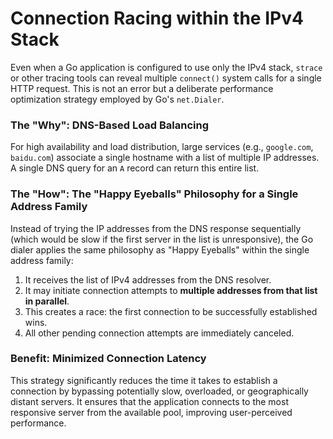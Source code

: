 # Connection Racing within the IPv4 Stack

Even when a Go application is configured to use only the IPv4 stack, `strace` or other tracing tools can reveal multiple `connect()` system calls for a single HTTP request. This is not an error but a deliberate performance optimization strategy employed by Go's `net.Dialer`.

### The "Why": DNS-Based Load Balancing

For high availability and load distribution, large services (e.g., `google.com`, `baidu.com`) associate a single hostname with a list of multiple IP addresses. A single DNS query for an `A` record can return this entire list.

### The "How": The "Happy Eyeballs" Philosophy for a Single Address Family

Instead of trying the IP addresses from the DNS response sequentially (which would be slow if the first server in the list is unresponsive), the Go dialer applies the same philosophy as "Happy Eyeballs" within the single address family:

1.  It receives the list of IPv4 addresses from the DNS resolver.
2.  It may initiate connection attempts to **multiple addresses from that list in parallel**.
3.  This creates a race: the first connection to be successfully established wins.
4.  All other pending connection attempts are immediately canceled.

### Benefit: Minimized Connection Latency

This strategy significantly reduces the time it takes to establish a connection by bypassing potentially slow, overloaded, or geographically distant servers. It ensures that the application connects to the most responsive server from the available pool, improving user-perceived performance.